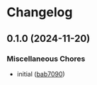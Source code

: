 # Changelog

## 0.1.0 (2024-11-20)


### Miscellaneous Chores

* initial ([bab7090](https://github.com/opzkit/terraform-aws-k8s-addons-grafana-k8s-monitoring/commit/bab7090e72808841075de49d5c570993b54b258e))
